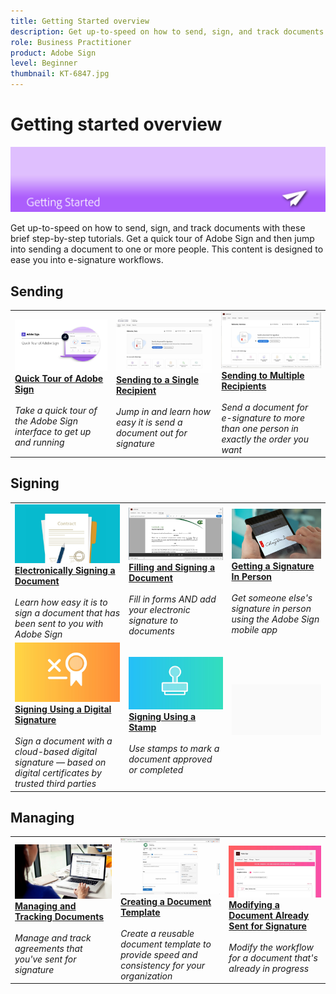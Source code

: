 ```yaml
---
title: Getting Started overview
description: Get up-to-speed on how to send, sign, and track documents with these brief step-by-step tutorials
role: Business Practitioner
product: Adobe Sign
level: Beginner
thumbnail: KT-6847.jpg
---
```


# Getting started overview

![Sign Getting Started Image](../assets/Hero-GettingStarted.png)

Get up-to-speed on how to send, sign, and track documents with these brief step-by-step tutorials. Get a quick tour of Adobe Sign and then jump into sending a document to one or more people. This content is designed to ease you into e-signature workflows.

## Sending

<table>
<tr>
 <td>
    <a href="quick-tour.md">
      <img alt="Quick Tour of Adobe Sign" src="../assets/Quick-Tour.png" />
    </a>
    <div>
    <a href="quick-tour.md"><strong>Quick Tour of Adobe Sign</strong></a>
    </div>
    <br>
    <em>Take a quick tour of the Adobe Sign interface to get up and running</em>
  </td>
  <td>
    <a href="send-to-single-recipient.md">
      <img alt="Sending to Single Recipient" src="../assets/Send-to-single-recipient.png" />
    </a>
    <div>
    <a href="send-to-single-recipient.md"><strong>Sending to a Single Recipient</strong></a>
    </div>
    <br>
    <em>Jump in and learn how easy it is send a document out for signature</em>
  </td>
  <td>
    <a href="send-to-multiple-recipients.md">
      <img alt="Sending to Multiple Recipients" src="../assets/Sending-to-multiple-recipients.png" />
    </a>
    <div>
    <a href="send-to-multiple-recipients.md"><strong>Sending to Multiple Recipients</strong></a>
    </div>
    <br>
    <em>Send a document for e-signature to more than one person in exactly the order you want</em>
  </td>
</tr>
</table>

## Signing

<table>
<tr>
  <td>
    <a href="electronically-sign-a-document.md">
      <img alt="Electronically Signing a Document" src="../assets/Electronically-sign.png" />
    </a>
    <div>
    <a href="electronically-sign-a-document.md"><strong>Electronically Signing a Document</strong></a>
    </div>
    <br>
    <em>Learn how easy it is to sign a document that has been sent to you with Adobe Sign</em>
  </td>
  <td>
    <a href="fill-and-sign.md">
      <img alt="Filling and Signing a Document" src="../assets/FillandSign.png" />
    </a>
    <div>
    <a href="fill-and-sign.md"><strong>Filling and Signing a Document</strong></a>
    </div>
    <br>
    <em>Fill in forms AND add your electronic signature to documents</em>
  </td>
  <td>
    <a href="sign-in-person.md">
      <img alt="Getting a Signature In Person" src="../assets/In-person.png" />
    </a>
    <div>
    <a href="sign-in-person.md"><strong>Getting a Signature In Person</strong></a>
    </div>
    <br>
    <em>Get someone else's signature in person using the Adobe Sign mobile app</em>
  </td>
</tr>
<tr>
  <td>
    <a href="sign-with-a-digital-signature.md">
      <img alt="Signing Using a Digital Signature" src="../assets/Digital-Signature.png" />
    </a>
    <div>
    <a href="sign-with-a-digital-signature.md"><strong>Signing Using a Digital Signature</strong></a>
    </div>
    <br>
    <em>Sign a document with a cloud-based digital signature — based on digital certificates by trusted third parties</em>
  </td>
  <td>
    <a href="sign-with-a-stamp.md">
      <img alt="Signing Using a Stamp" src="../assets/Stamp.png" />
    </a>
    <div>
    <a href="sign-with-a-stamp.md"><strong>Signing Using a Stamp</strong></a>
    </div>
    <br>
    <em>Use stamps to mark a document approved or completed</em>
  </td> 
  <td>
    <img alt="Spacer" src="../assets/Grayspacer.png" />
    <div>
    <br>
  </td>
</tr>  
</table>

## Managing

<table>
<tr>
  <td>
    <a href="manage-and-track.md">
      <img alt="Managing and Tracking Documents" src="../assets/Managing.png" />
    </a>
    <div>
    <a href="manage-and-track.md"><strong>Managing and Tracking Documents</strong></a>
    </div>
    <br>
    <em>Manage and track agreements that you've sent for signature</em>
  </td>
  <td>
    <a href="../sign-advanced-users/create-a-template.md">
      <img alt="Creating a Document Template" src="../assets/Template.png" />
    </a>
    <div>
    <a href="../sign-advanced-users/create-a-template.md"><strong>Creating a Document Template</strong></a>
    </div>
    <br>
    <em>Create a reusable document template to provide speed and consistency for your organization</em>
  </td>
  <td>
    <a href="modify-in-flight.md">
      <img alt="Modifying a Document Already Sent for Signature" src="../assets/Modifying-sending.png" />
    </a>
    <div>
    <a href="modify-in-flight.md"><strong>Modifying a Document Already Sent for Signature</strong></a>
    </div>
    <br>
    <em>Modify the workflow for a document that's already in progress</em>
  </td>
</tr>
</table>